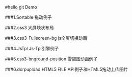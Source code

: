 #hello git Demo 

###1.Sortable 拖动例子

###2.css3 大屏块状布局

###3.css3-Fullscreen-bg js全屏切换动画

###4.JsTpl Js-Tpl引擎例子

###5.css3-bnground-position 雪碧图动画例子

###6.dorpupload HTML5 FILE API例子和HTML5拖动上传图片